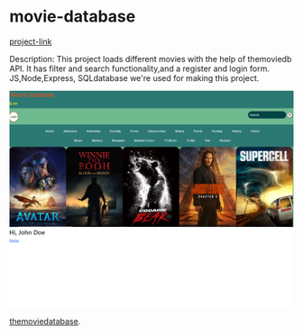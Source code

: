 # movie-database
[project-link](https://project-movie-database.onrender.com)

Description:
This project loads different movies with the help of themoviedb API.
It has filter and search functionality,and a register and login form.
   JS,Node,Express, SQLdatabase we're used for making this project. 


![img](https://github.com/AtanasoaieD/movie-database/blob/main/img/mdb1.png)
![img](https://github.com/AtanasoaieD/movie-database/blob/main/img/registerform.png)


[themoviedatabase](https://www.themoviedb.org/).


